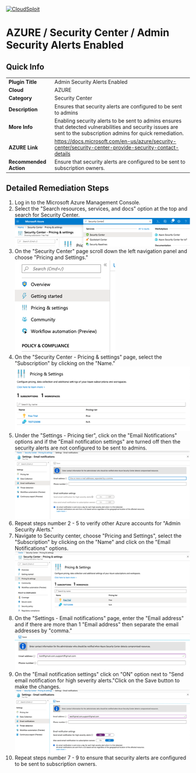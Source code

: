 [![CloudSploit](https://cloudsploit.com/img/logo-new-big-text-100.png "CloudSploit")](https://cloudsploit.com)

# AZURE / Security Center / Admin Security Alerts Enabled

## Quick Info

| | |
|-|-|
| **Plugin Title** | Admin Security Alerts Enabled |
| **Cloud** | AZURE |
| **Category** | Security Center |
| **Description** | Ensures that security alerts are configured to be sent to admins |
| **More Info** | Enabling security alerts to be sent to admins ensures that detected vulnerabilities and security issues are sent to the subscription admins for quick remediation. |
| **AZURE Link** | https://docs.microsoft.com/en-us/azure/security-center/security-center-provide-security-contact-details |
| **Recommended Action** | Ensure that security alerts are configured to be sent to subscription owners. |

## Detailed Remediation Steps

1. Log in to the Microsoft Azure Management Console.
2. Select the "Search resources, services, and docs" option at the top and search for Security Center. </br> <img src="/resources/azure/securitycenter/admin-security-alerts-enabled/step2.png"/>
3. On the "Security Center" page scroll down the left navigation panel and choose "Pricing and Settings."</br> <img src="/resources/azure/securitycenter/admin-security-alerts-enabled/step3.png"/>
4. On the "Security Center - Pricing & settings" page, select the "Subscription" by clicking on the "Name."</br> <img src="/resources/azure/securitycenter/admin-security-alerts-enabled/step4.png"/>
5. Under the "Settings - Pricing tier", click on the "Email Notifications" options and if the "Email notification settings" are turned off then the security alerts are not configured to be sent to admins.</br> <img src="/resources/azure/securitycenter/admin-security-alerts-enabled/step5.png"/>
6. Repeat steps number 2 - 5 to verify other Azure accounts for "Admin Security Alerts."</br>
7. Navigate to Security center, choose "Pricing and Settings", select the "Subscription" by clicking on the "Name" and click on the "Email Notifications" options.</br> <img src="/resources/azure/securitycenter/admin-security-alerts-enabled/step7.png"/>
8. On the "Settings - Email notifications" page, enter the "Email address" and if there are more than 1 "Email address" then separate the email addresses by "comma."</br> <img src="/resources/azure/securitycenter/admin-security-alerts-enabled/step8.png"/>
9. On the "Email notification settings" click on "ON" option next to "Send email notification for high severity alerts."Click on the Save button to make the changes.</br> <img src="/resources/azure/securitycenter/admin-security-alerts-enabled/step9.png"/>
10. Repeat steps number 7 - 9 to ensure that security alerts are configured to be sent to subscription owners.</br>

